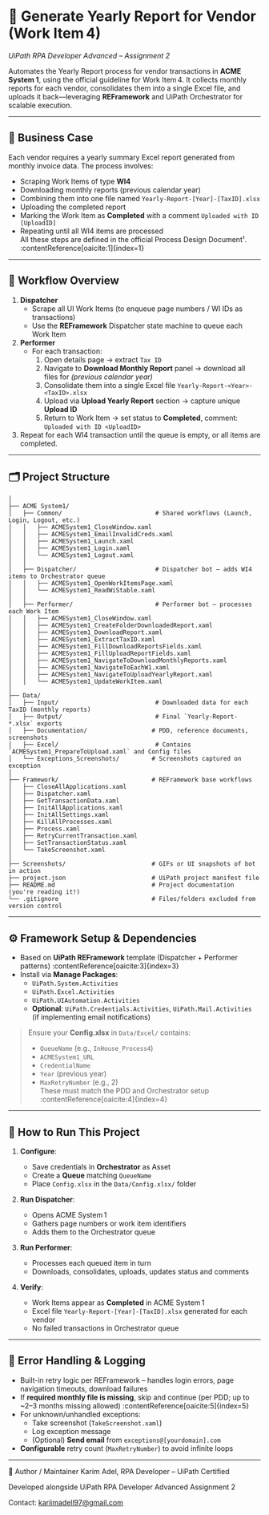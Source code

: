 # 🧩 Generate Yearly Report for Vendor (Work Item 4)  
*UiPath RPA Developer Advanced – Assignment 2*  

Automates the Yearly Report process for vendor transactions in **ACME System 1**, using the official guideline for Work Item 4. It collects monthly reports for each vendor, consolidates them into a single Excel file, and uploads it back—leveraging **REFramework** and UiPath Orchestrator for scalable execution.

---

## 📌 Business Case  
Each vendor requires a yearly summary Excel report generated from monthly invoice data. The process involves:  
- Scraping Work Items of type **WI4**  
- Downloading monthly reports (previous calendar year)  
- Combining them into one file named `Yearly-Report-[Year]-[TaxID].xlsx`  
- Uploading the completed report  
- Marking the Work Item as **Completed** with a comment `Uploaded with ID [UploadID]`  
- Repeating until all WI4 items are processed  
All these steps are defined in the official Process Design Document¹. :contentReference[oaicite:1]{index=1}

---

## 🤖 Workflow Overview  
1. **Dispatcher**  
   - Scrape all UI Work Items (to enqueue page numbers / WI IDs as transactions)  
   - Use the **REFramework** Dispatcher state machine to queue each Work Item  
2. **Performer**  
   - For each transaction:  
     1. Open details page → extract `Tax ID`  
     2. Navigate to **Download Monthly Report** panel → download all files for *(previous calendar year)*  
     3. Consolidate them into a single Excel file `Yearly-Report-<Year>-<TaxID>.xlsx`  
     4. Upload via **Upload Yearly Report** section → capture unique **Upload ID**  
     5. Return to Work Item → set status to **Completed**, comment: `Uploaded with ID <UploadID>`  
3. Repeat for each WI4 transaction until the queue is empty, or all items are completed.

---

## 🗂 Project Structure 
```Generate-Yearly-Report-For-Vendor/
│
├── ACME System1/
│   ├── Common/                          # Shared workflows (Launch, Login, Logout, etc.)
│   │   ├── ACMESystem1_CloseWindow.xaml
│   │   ├── ACMESystem1_EmailInvalidCreds.xaml
│   │   ├── ACMESystem1_Launch.xaml
│   │   ├── ACMESystem1_Login.xaml
│   │   └── ACMESystem1_Logout.xaml
│   │
│   ├── Dispatcher/                      # Dispatcher bot – adds WI4 items to Orchestrator queue
│   │   ├── ACMESystem1_OpenWorkItemsPage.xaml
│   │   └── ACMESystem1_ReadWiStable.xaml
│   │
│   ├── Performer/                       # Performer bot – processes each Work Item
│   │   ├── ACMESystem1_CloseWindow.xaml
│   │   ├── ACMESystem1_CreateFolderDownloadedReport.xaml
│   │   ├── ACMESystem1_DownloadReport.xaml
│   │   ├── ACMESystem1_ExtractTaxID.xaml
│   │   ├── ACMESystem1_FillDownloadReportsFields.xaml
│   │   ├── ACMESystem1_FillUploadReportFields.xaml
│   │   ├── ACMESystem1_NavigateToDownloadMonthlyReports.xaml
│   │   ├── ACMESystem1_NavigateToEachW1.xaml
│   │   ├── ACMESystem1_NavigateToUploadYearlyReport.xaml
│   │   └── ACMESystem1_UpdateWorkItem.xaml
│
├── Data/
│   ├── Input/                           # Downloaded data for each TaxID (monthly reports)
│   ├── Output/                          # Final `Yearly-Report-*.xlsx` exports
│   ├── Documentation/                  # PDD, reference documents, screenshots
│   ├── Excel/                           # Contains `ACMESystem1_PrepareToUpload.xaml` and Config files
│   └── Exceptions_Screenshots/         # Screenshots captured on exception
│
├── Framework/                          # REFramework base workflows
│   ├── CloseAllApplications.xaml
│   ├── Dispatcher.xaml
│   ├── GetTransactionData.xaml
│   ├── InitAllApplications.xaml
│   ├── InitAllSettings.xaml
│   ├── KillAllProcesses.xaml
│   ├── Process.xaml
│   ├── RetryCurrentTransaction.xaml
│   ├── SetTransactionStatus.xaml
│   └── TakeScreenshot.xaml
│
├── Screenshots/                        # GIFs or UI snapshots of bot in action
├── project.json                        # UiPath project manifest file
├── README.md                           # Project documentation (you're reading it!)
└── .gitignore                          # Files/folders excluded from version control
```
---

## ⚙️ Framework Setup & Dependencies

- Based on **UiPath REFramework** template (Dispatcher + Performer patterns) :contentReference[oaicite:3]{index=3}
- Install via **Manage Packages**:
  - `UiPath.System.Activities`
  - `UiPath.Excel.Activities`
  - `UiPath.UIAutomation.Activities`
  - **Optional**: `UiPath.Credentials.Activities`, `UiPath.Mail.Activities` (if implementing email notifications)

> Ensure your **Config.xlsx** in `Data/Excel/` contains:  
> - `QueueName` (e.g., `InHouse_Process4`)  
> - `ACMESystem1_URL`  
> - `CredentialName`  
> - `Year` (previous year)  
> - `MaxRetryNumber` (e.g., 2)  
> These must match the PDD and Orchestrator setup :contentReference[oaicite:4]{index=4}

---

## 🚀 How to Run This Project

1. **Configure**:
   - Save credentials in **Orchestrator** as Asset
   - Create a **Queue** matching `QueueName`
   - Place `Config.xlsx` in the `Data/Config.xlsx/` folder

2. **Run Dispatcher**:
   - Opens ACME System 1
   - Gathers page numbers or work item identifiers
   - Adds them to the Orchestrator queue

3. **Run Performer**:
   - Processes each queued item in turn
   - Downloads, consolidates, uploads, updates status and comments

4. **Verify**:
   - Work Items appear as **Completed** in ACME System 1
   - Excel file `Yearly-Report-[Year]-[TaxID].xlsx` generated for each vendor  
   - No failed transactions in Orchestrator queue

---

## 🧠 Error Handling & Logging

- Built-in retry logic per REFramework – handles login errors, page navigation timeouts, download failures
- If **required monthly file is missing**, skip and continue (per PDD; up to ~2–3 months missing allowed) :contentReference[oaicite:5]{index=5}
- For unknown/unhandled exceptions:
  - Take screenshot (`TakeScreenshot.xaml`)
  - Log exception message
  - (Optional) **Send email** from `exceptions@[yourdomain].com`
- **Configurable** retry count (`MaxRetryNumber`) to avoid infinite loops

---

👤 Author / Maintainer
Karim Adel, RPA Developer – UiPath Certified

Developed alongside UiPath RPA Developer Advanced Assignment 2

Contact: kariimadell97@gmail.com 